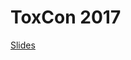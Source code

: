 # ToxCon 2017

[Slides](https://github.com/zoff99/ToxCon2017/commit/ea4e6e6b4215bcf5ef864c5f918f5cd8f311c33b)
